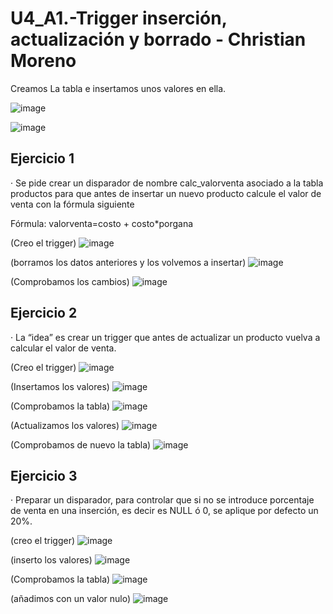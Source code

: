 # U4_A1.-Trigger inserción, actualización y borrado - Christian Moreno #

Creamos La tabla e insertamos unos valores en ella.

![image](https://github.com/christianjmx/ADE_christian/blob/main/Trigger/IMG/1.png)

![image](https://github.com/christianjmx/ADE_christian/blob/main/Trigger/IMG/2.png)


## Ejercicio 1 ##

  · Se pide crear un disparador de nombre calc_valorventa asociado a la tabla productos para que antes de insertar un nuevo producto calcule el valor de venta con la fórmula siguiente
  
  Fórmula: valorventa=costo + costo*porgana

  (Creo el trigger)
![image](https://github.com/christianjmx/ADE_christian/blob/main/Trigger/IMG/3.png)

  (borramos los datos anteriores y los volvemos a insertar)
![image](https://github.com/christianjmx/ADE_christian/blob/main/Trigger/IMG/4.png)

  (Comprobamos los cambios)
![image](https://github.com/christianjmx/ADE_christian/blob/main/Trigger/IMG/5.png)

## Ejercicio 2 ##

  · La “idea” es crear un trigger que antes de actualizar un producto vuelva a calcular el valor de venta. 

  (Creo el trigger)
![image](https://github.com/christianjmx/ADE_christian/blob/main/Trigger/IMG/6.png)

  (Insertamos los valores)
![image](https://github.com/christianjmx/ADE_christian/blob/main/Trigger/IMG/7.png)

  (Comprobamos la tabla)
![image](https://github.com/christianjmx/ADE_christian/blob/main/Trigger/IMG/8.png)

  (Actualizamos los valores)
![image](https://github.com/christianjmx/ADE_christian/blob/main/Trigger/IMG/9.png)

  (Comprobamos de nuevo la tabla)
![image](https://github.com/christianjmx/ADE_christian/blob/main/Trigger/IMG/10.png)

## Ejercicio 3 ##

  · Preparar un disparador, para controlar que si  no se introduce porcentaje  de venta en una inserción, es decir es NULL ó 0, se aplique por defecto un  20%.
  
  (creo el trigger)
![image](https://github.com/christianjmx/ADE_christian/blob/main/Trigger/IMG/11.png)

  (inserto los valores)
![image](https://github.com/christianjmx/ADE_christian/blob/main/Trigger/IMG/12.png)

  (Comprobamos la tabla)
![image](https://github.com/christianjmx/ADE_christian/blob/main/Trigger/IMG/13.png)

  (añadimos con un valor nulo)
![image](https://github.com/christianjmx/ADE_christian/blob/main/Trigger/IMG/14.png)




















































